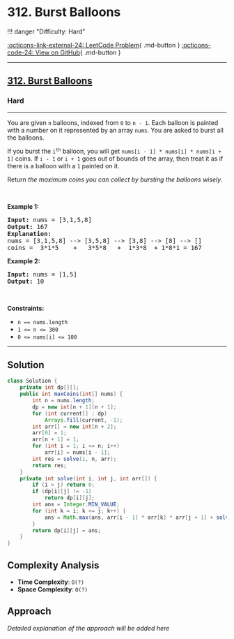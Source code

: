 # 312. Burst Balloons

!!! danger "Difficulty: Hard"

[:octicons-link-external-24: LeetCode Problem](https://leetcode.com/problems/burst-balloons/){ .md-button }
[:octicons-code-24: View on GitHub](https://github.com/RAJ8664/Leetcode/tree/master/0312-burst-balloons){ .md-button }

---

<h2><a href="https://leetcode.com/problems/burst-balloons">312. Burst Balloons</a></h2><h3>Hard</h3><hr><p>You are given <code>n</code> balloons, indexed from <code>0</code> to <code>n - 1</code>. Each balloon is painted with a number on it represented by an array <code>nums</code>. You are asked to burst all the balloons.</p>

<p>If you burst the <code>i<sup>th</sup></code> balloon, you will get <code>nums[i - 1] * nums[i] * nums[i + 1]</code> coins. If <code>i - 1</code> or <code>i + 1</code> goes out of bounds of the array, then treat it as if there is a balloon with a <code>1</code> painted on it.</p>

<p>Return <em>the maximum coins you can collect by bursting the balloons wisely</em>.</p>

<p>&nbsp;</p>
<p><strong class="example">Example 1:</strong></p>

<pre>
<strong>Input:</strong> nums = [3,1,5,8]
<strong>Output:</strong> 167
<strong>Explanation:</strong>
nums = [3,1,5,8] --&gt; [3,5,8] --&gt; [3,8] --&gt; [8] --&gt; []
coins =  3*1*5    +   3*5*8   +  1*3*8  + 1*8*1 = 167</pre>

<p><strong class="example">Example 2:</strong></p>

<pre>
<strong>Input:</strong> nums = [1,5]
<strong>Output:</strong> 10
</pre>

<p>&nbsp;</p>
<p><strong>Constraints:</strong></p>

<ul>
	<li><code>n == nums.length</code></li>
	<li><code>1 &lt;= n &lt;= 300</code></li>
	<li><code>0 &lt;= nums[i] &lt;= 100</code></li>
</ul>


---

## Solution

```java
class Solution {
    private int dp[][];
    public int maxCoins(int[] nums) {
        int n = nums.length;
        dp = new int[n + 1][n + 1];
        for (int current[] : dp)
            Arrays.fill(current, -1);
        int arr[] = new int[n + 2];
        arr[0] = 1;
        arr[n + 1] = 1;
        for (int i = 1; i <= n; i++)
            arr[i] = nums[i - 1];
        int res = solve(1, n, arr);
        return res;    
    }
    private int solve(int i, int j, int arr[]) {
        if (i > j) return 0;
        if (dp[i][j] != -1)
            return dp[i][j];
        int ans = Integer.MIN_VALUE;
        for (int k = i; k <= j; k++) {
            ans = Math.max(ans, arr[i - 1] * arr[k] * arr[j + 1] + solve(i, k - 1, arr) + solve(k + 1, j, arr));
        }
        return dp[i][j] = ans;
    }
}
```

## Complexity Analysis

- **Time Complexity**: `O(?)`
- **Space Complexity**: `O(?)`

## Approach

*Detailed explanation of the approach will be added here*

